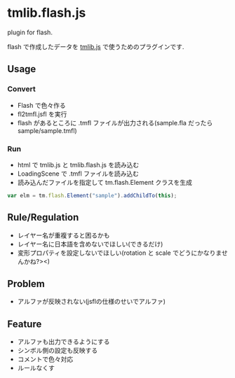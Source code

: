 # tmlib.flash.js

plugin for flash.

flash で作成したデータを [tmlib.js](http://phi-jp.github.io/tmlib.js/) で使うためのプラグインです.


## Usage

### Convert

- Flash で色々作る
- fl2tmfl.jsfl を実行
- flash があるところに .tmfl ファイルが出力される(sample.fla だったら sample/sample.tmfl)

### Run

- html で tmlib.js と tmlib.flash.js を読み込む
- LoadingScene で .tmfl ファイルを読み込む
- 読み込んだファイルを指定して tm.flash.Element クラスを生成

```js
var elm = tm.flash.Element("sample").addChildTo(this);
```

## Rule/Regulation

- レイヤー名が重複すると困るかも
- レイヤー名に日本語を含めないでほしい(できるだけ)
- 変形プロパティを設定しないでほしい(rotation と scale でどうにかなりませんかね?><)


## Problem

- アルファが反映されない(jsflの仕様のせいでアルファ)


## Feature

- アルファも出力できるようにする
- シンボル側の設定も反映する
- コメントで色々対応
- ルールなくす


